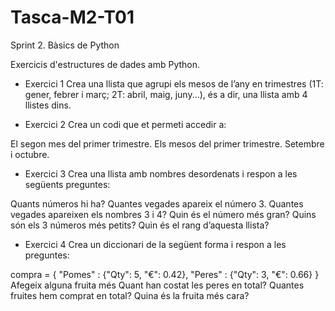 # Tasca-M2-T01
Sprint 2. Bàsics de Python

Exercicis d'estructures de dades amb Python.



- Exercici 1
Crea una llista que agrupi els mesos de l’any en trimestres (1T: gener, febrer i març; 2T: abril, maig, juny...), és a dir, una llista amb 4 llistes dins.



- Exercici 2
Crea un codi que et permeti accedir a:

El segon mes del primer trimestre.
Els mesos del primer trimestre.
Setembre i octubre.


- Exercici 3
Crea una llista amb nombres desordenats i respon a les següents preguntes:

Quants números hi ha?
Quantes vegades apareix el número 3.
Quantes vegades apareixen els nombres 3 i 4?
Quin és el número més gran?
Quins són els 3 números més petits?
Quin és el rang d’aquesta llista?


- Exercici 4
Crea un diccionari de la següent forma i respon a les preguntes:

compra = { "Pomes" : {"Qty": 5, "€": 0.42}, "Peres" : {"Qty": 3, "€": 0.66} }
Afegeix alguna fruita més
Quant han costat les peres en total?
Quantes fruites hem comprat en total?
Quina és la fruita més cara?
